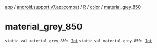 [app](../../../index.md) / [android.support.v7.appcompat](../../index.md) / [R](../index.md) / [color](index.md) / [material_grey_850](.)

# material_grey_850

`static val material_grey_850: `[`Int`](https://kotlinlang.org/api/latest/jvm/stdlib/kotlin/-int/index.html)
`static val material_grey_850: `[`Int`](https://kotlinlang.org/api/latest/jvm/stdlib/kotlin/-int/index.html)